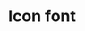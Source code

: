---
layout: tag_index
title: Icon font
tag: icon-font
permalink: /tag/icon-font/
intro: Toutes les actualités, liens et ressources tagués &num;icon-font.
text-twtr: En train d'explorer les articles tagués 'icon-font' — @MagDuWebdesign
---